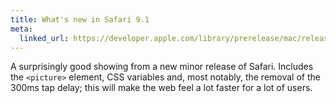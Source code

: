 ```yaml
---
title: What's new in Safari 9.1
meta:
  linked_url: https://developer.apple.com/library/prerelease/mac/releasenotes/General/WhatsNewInSafari/Articles/Safari_9_1.html
---
```

A surprisingly good showing from a new minor release of Safari. Includes the `<picture>` element, CSS variables and, most notably, the removal of the 300ms tap delay; this will make the web feel a lot faster for a lot of users.
